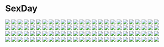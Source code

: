 # SexDay
![](https://konachan.com/image/b71bfda441bf3b8fad5f3a5bc6ef081f/Konachan.com%20-%2026169%20asuka_shinn%20gun%20gundam_seed%20gundam_seed_destiny%20mobile_suit_gundam%20weapon.jpg)
![](https://konachan.com/image/1b2e458bd381693ad6047b265335c9a3/Konachan.com%20-%20258495%20black_hair%20breasts%20butterfly%20cleavage%20dress%20long_hair%20original%20red_eyes%20tagme_%28artist%29%20thighhighs.jpg)
![](https://konachan.com/image/386a4e8564ff80ef25130666fec79962/Konachan.com%20-%2022812%202girls%20konohana_hikari%20nanto_yaya%20shoujo_ai%20strawberry_panic.jpg)
![](https://konachan.com/image/e8dd4dc49aee3c51fe5b8392370e699e/Konachan.com%20-%20136297%20all_male%20apple%20flowers%20food%20fruit%20guitar%20horns%20instrument%20male%20original%20pink_eyes%20ribbons%20saine_%28artist%29%20short_hair%20vocaloid%20white_hair.jpg)
![](https://konachan.com/image/a2df7b6a09dbe7b1c9212248ecf1a9b5/Konachan.com%20-%20169483%20aqua_hair%20hatsune_miku%20long_hair%20mizuyu%20mousou_zei_%28vocaloid%29%20paper%20pink_eyes%20tie%20twintails%20vocaloid.jpg)
![](https://konachan.com/jpeg/0709c4eb786a478b912b68966764ac37/Konachan.com%20-%20260761%20ayase_hazuki%20blush%20bra%20breasts%20brown_hair%20censored%20cleavage%20game_cg%20handjob%20headband%20mutou_airi%20norn%20penis%20purple_eyes%20short_hair%20underwear.jpg)
![](https://konachan.com/image/d27f7179c8d18737a9dd0ea1bcbab4f6/Konachan.com%20-%20168135%20aoki_reika%20blue_eyes%20blue_hair%20blush%20breast_hold%20breasts%20fingering%20long_hair%20masturbation%20nipples%20precure%20pussy%20smile_precure%21%20uncensored.jpg)
![](https://konachan.com/image/cbedfb7dd75d96dad0aabfea8f58e951/Konachan.com%20-%20149278%20bodysuit%20eyepatch%20neon_genesis_evangelion%20saitom%20skintight%20soryu_asuka_langley.jpg)
![](https://konachan.com/image/950c7f8c3608abd56bc67299d64edc9f/Konachan.com%20-%20148093%20dress%20gumi%20hatsune_miku%20kagamine_rin%20long_hair%20megurine_luka%20vocaloid%20xianguang.jpg)
![](https://konachan.com/jpeg/ababe858db76520f6c4b10af281e1248/Konachan.com%20-%20170251%20aqua_hair%20blue_eyes%20gloves%20long_hair%20original%20shiino_sera%20stockings%20tears%20white%20wings.jpg)
![](https://konachan.com/jpeg/4b3295c19d8d1f59e5a3363f7a24fe80/Konachan.com%20-%2037290%20hisui%20kohaku%20shingetsutan_tsukihime%20takeuchi_takashi%20twins.jpg)
![](https://konachan.com/jpeg/0dc1e6078496d44057984ef013077977/Konachan.com%20-%20221489%20blonde_hair%20blue_eyes%20blush%20breasts%20brown_eyes%20censored%20cum%20cunnilingus%20game_cg%20kamijou_ena%20kayamori_ayako%20nipples%20penis%20sex%20tagme_%28artist%29.jpg)
![](https://konachan.com/jpeg/c6fb467f4c7785b16508beccd84d1cf8/Konachan.com%20-%20124000%20blue_eyes%20blush%20breasts%20censored%20fang%20game_cg%20long_hair%20nipples%20omega_star%20penis%20pussy%20pussy_juice%20sex%20swimsuit%20twintails%20vampire%20white_hair.jpg)
![](https://konachan.com/image/61f02f641ce5efa77c32595c292b353a/Konachan.com%20-%2020867%20flcl%20kitsurubami.jpg)
![](https://konachan.com/image/e68d294642b62fe080898cd3c738a24d/Konachan.com%20-%20179887%20a-shacho%20blonde_hair%20cape%20dragon%20original%20pixiv_fantasia%20short_hair%20signed.jpg)
![](https://konachan.com/image/f279ee77309de7026b72e237110fe91b/Konachan.com%20-%20185765%20all_male%20angel31424%20kaneki_ken%20male%20mask%20red_eyes%20short_hair%20tokyo_ghoul%20white_hair.jpg)
![](https://konachan.com/image/e7676d5b30f66e407f91e314790e08c1/Konachan.com%20-%20209769%202girls%20anthropomorphism%20bikini_top%20brown_hair%20cosplay%20hoodie%20open_shirt%20scarf%20school_uniform%20shiba_itsuki%20short_hair%20tail%20weapon%20white_hair.jpg)
![](https://konachan.com/image/7ef61fc16fa46024a242aa0a042926d7/Konachan.com%20-%20138880%20blonde_hair%20breasts%20dress%20fan%20gloves%20haoyuan%20long_hair%20moon%20panties%20realistic%20red_eyes%20stars%20thighhighs%20touhou%20umbrella%20underwear%20yakumo_yukari.jpg)
![](https://konachan.com/jpeg/2dc2a8dc74aba66dea5b1cf3041b2b84/Konachan.com%20-%20236461%20aqua_eyes%20ayase_eri%20beach%20bikini%20blonde_hair%20blush%20breasts%20cleavage%20clouds%20drink%20long_hair%20mametiti%20navel%20ponytail%20signed%20sky%20swimsuit%20water.jpg)
![](https://konachan.com/image/99f61f3290ae3f8546a38f89a8e41fb2/Konachan.com%20-%2070191%20ass%20bed%20blush%20breasts%20kantoku%20kurumi_%28kantoku%29%20long_hair%20nipples%20orange_hair%20original%20panties%20purple_eyes%20ribbons%20scan%20scarf%20topless%20underwear.jpg)
![](https://konachan.com/jpeg/7c30b4504be636ffa47f5a6883c95f9c/Konachan.com%20-%20194834%20anthropomorphism%20chain%20ebizome%20kantai_collection%20long_hair%20naka_%28kancolle%29%20navel%20panties%20school_uniform%20sendai_%28kancolle%29%20short_hair%20skirt%20underwear.jpg)
![](https://konachan.com/jpeg/5fc468dcd75946ad58a15b0800fe1d60/Konachan.com%20-%20282463%20aqua_eyes%20blonde_hair%20blush%20bow%20breasts%20catherine%20catherine_%28character%29%20cleavage%20drink%20hong_%28white_spider%29%20long_hair%20signed%20thighhighs%20twintails.jpg)
![](https://konachan.com/image/f0dae914db0528cc8133623b0df378d3/Konachan.com%20-%2058821%20akashio%20brown_hair%20cape%20dress%20hijiri_byakuren%20long_hair%20magic%20purple_hair%20touhou%20yellow_eyes.jpg)
![](https://konachan.com/jpeg/2350a7e010a09d4c7069eaab37b23596/Konachan.com%20-%20256157%20bed%20blush%20breasts%20censored%20chiri_%28atlanta%29%20chuablesoft%20game_cg%20gray_hair%20nipples%20purple_eyes%20pussy%20pussy_juice%20reimei_kaho%20short_hair%20spread_legs.jpg)
![](https://konachan.com/image/3d4f5f61508dde19a4d5464516599192/Konachan.com%20-%2010739%20ai_yori_aoshi%20kagurazaki_miyabi%20minazuki_chika%20minazuki_taeko%20miyuki_mayu%20tina_foster.jpg)
![](https://konachan.com/image/96e042f4e07ae21e7e624788101d6096/Konachan.com%20-%2040123%20galge.com%20glasses%20green_eyes%20logo%20panties%20pantyhose%20school_uniform%20skirt%20striped_panties%20underwear%20upskirt%20yukirin.jpg)
![](https://konachan.com/image/4b8f8c2a368d4a9c5e138d65c7df78b0/Konachan.com%20-%2072539%20chibi_miku%20fang%20hatsune_miku%20panties%20striped_panties%20twintails%20underwear%20vocaloid.jpg)
![](https://konachan.com/jpeg/78f812936a87a0c4c9740e9973598cb3/Konachan.com%20-%20175304%202girls%20black_hair%20blue_eyes%20brown_hair%20long_hair%20original%20scarf%20skirt%20snow%20thighhighs%20tree%20wingheart%20winter%20zettai_ryouiki.jpg)
![](https://konachan.com/jpeg/6398a0351d11db1daedbdd52fe7199e4/Konachan.com%20-%20211484%20aliasing%20animal_ears%20catgirl%20collar%20garter%20goth-loli%20headband%20komeiji_satori%20lolita_fashion%20pink_hair%20short_hair%20tail%20thighhighs%20touhou%20transparent.jpg)
![](https://konachan.com/image/2d061198c4486bc5d430255197523a60/Konachan.com%20-%2032664%20black_eyes%20black_hair%20long_hair%20pointed_ears%20shining_tears%20watermark%20xecty_ein.jpg)
![](https://konachan.com/jpeg/16e2e17e639410a374e2d962a9e70fdf/Konachan.com%20-%20259101%202girls%20boots%20breasts%20cameltoe%20cleavage%20gray_hair%20long_hair%20navel%20panties%20red_eyes%20short_hair%20sport%20thighhighs%20underwear%20watermark%20white_hair.jpg)
![](https://konachan.com/image/0328577fe8d5731c59fe74fa11031117/Konachan.com%20-%20206418%20ass%20blood%20fang%20gakkou_gurashi%21%20gloves%20group%20hat%20hym9594%20naoki_miki%20panties%20school_uniform%20skirt%20takeya_yuki%20thighhighs%20underwear%20wakasa_yuuri.jpg)
![](https://konachan.com/image/cc5c502cd89447a4c0590f024ad4e59c/Konachan.com%20-%20165546%20blush%20bow%20clouds%20dress%20long_hair%20original%20purple_hair%20red_eyes%20ribbons%20sky%20sunset%20urara_%28sumairuclover%29.jpg)
![](https://konachan.com/jpeg/ef9cc207b897c9901458035d86614422/Konachan.com%20-%20196539%20black_hair%20bow%20breast_grab%20breasts%20brown_hair%20censored%20game_cg%20kannon_ouji%20kinosaki_yoshino%20long_hair%20navel%20nipples%20nude%20pussy%20sorai_shinya.jpg)
![](https://konachan.com/image/92ea915fad73ce330caa7c0497d9acfd/Konachan.com%20-%2095102%20air%20kamio_misuzu.jpg)
![](https://konachan.com/image/b06946285e0b49873f7a2907af721fbe/Konachan.com%20-%20157711%20animal%20ass%20barefoot%20fish%20no_bra%20tagme.jpg)
![](https://konachan.com/image/1b7ad5d945a29e4d794c9bb257b1fca3/Konachan.com%20-%209324%20alvis_hamilton%20last_exile%20lavie_head.jpg)
![](https://konachan.com/image/d5265e7c6a599d77642ea34a179e3c37/Konachan.com%20-%20158212%20suemizu_yuzuki%20tagme.jpg)
![](https://konachan.com/image/d5ba2ad0c42d99c8fb93af80c17ae5be/Konachan.com%20-%2097949%20gumi%20hatsune_miku%20kagamine_rin%20megurine_luka%20meiko%20valentine%20vocaloid.jpg)
![](https://konachan.com/image/aafd7de0defc761440f1a902def73169/Konachan.com%20-%20282373%20at2.%20otomachi_una%20vocaloid.jpg)
![](https://konachan.com/image/3623422c4a06c43bdd6b1572bd798112/Konachan.com%20-%20153444%20animal%20brown_hair%20clouds%20forest%20hat%20horse%20landscape%20long_hair%20original%20scenic%20shiwasu_takashi%20signed%20sky%20stars%20sunset%20thighhighs%20tree%20water.jpg)
![](https://konachan.com/image/02345498fcdd027e9d9625c5e2230539/Konachan.com%20-%20181342%202girls%20bath%20blonde_hair%20blush%20breasts%20bubbles%20gray_eyes%20long_hair%20nipples%20nude%20red_hair%20ruby_rose%20rwby%20shikniful%20short_hair%20shoujo_ai%20yang_xiao_long.jpg)
![](https://konachan.com/image/f3c4ca20cce5e2e8f8776169286e665e/Konachan.com%20-%2070901%20inko%20toradora.jpg)
![](https://konachan.com/image/d63102849c758aaff1a068f345f6f2c0/Konachan.com%20-%20214700%20aliasing%20animal%20blonde_hair%20brown_eyes%20cat%20original%20short_hair%20train%20yajirushi_%28chanoma%29.jpg)
![](https://konachan.com/image/df260dbbb8e346a48e0d5b5abd669a5a/Konachan.com%20-%2087408%20blonde_hair%20blue_eyes%20cloud_strife%20final_fantasy%20final_fantasy_vii%20final_fantasy_vii_advent_children%20short_hair%20sword%20weapon.jpg)
![](https://konachan.com/image/45adebadb8e81a34f3a804654a85dcd0/Konachan.com%20-%2095822%20animal%20aqua_eyes%20butterfly%20dragon%20instrument%20lion%20long_hair%20original%20pixiv_fantasia%20pointed_ears%20red_hair%20rifsom%20tattoo%20thighhighs.jpg)
![](https://konachan.com/image/9f8119186a176ae958cf5e1c971d542c/Konachan.com%20-%20105281%20komeiji_koishi%20panties%20touhou%20underwear%20usotsukiya.jpg)
![](https://konachan.com/jpeg/79e99fe9f00201b030beab87235eb90d/Konachan.com%20-%20118546%20bertille_althusser%20bikini%20blonde_hair%20blue_eyes%20game_cg%20komori_kei%20long_hair%20navel%20ricotta%20ryuuzouji_akane%20swimsuit%20walkure_romanze.jpg)
![](https://konachan.com/image/369acabefadf7d77ccd40c30d78f77e4/Konachan.com%20-%2010437%20beach%20gray_hair%20hoshino_ruri%20martian_successor_nadesico%20swimsuit%20water%20wet%20yellow_eyes.jpg)
![](https://konachan.com/image/b0ee17c00e509c073a48e6476f765368/Konachan.com%20-%20286192%20armor%20bodysuit%20breasts%20cameltoe%20gloves%20headdress%20long_hair%20magic%20male%20original%20purple_eyes%20see_through%20sideboob%20skintight%20thighhighs%20weapon.jpg)
![](https://konachan.com/jpeg/d545e7e211550de8cdf23897fccb1b2f/Konachan.com%20-%20228413%20animal%20bed%20dog%20lilac_%28pfeasy%29%20original%20waifu2x%20white.jpg)
![](https://konachan.com/jpeg/a861d18e2a3e467f3d25124e1f312a17/Konachan.com%20-%20148416%20ass%20ayanami_rei%20bodysuit%20fukurou_tei%20makinami_mari_illustrious%20mecha%20neon_genesis_evangelion%20skintight%20soryu_asuka_langley%20weapon.jpg)
![](https://konachan.com/image/b0b7bbb3529c8ecc2cf08e5f109ad50f/Konachan.com%20-%20179514%20blonde_hair%20blue_eyes%20blush%20bow%20camera%20green_eyes%20kamiya_tomoe%20leaves%20long_hair%20panties%20pink_hair%20school_uniform%20thighhighs%20underwear.jpg)
![](https://konachan.com/image/57afb16f5f034e08081bea56aba8c09a/Konachan.com%20-%20247371%20animal%20animal_ears%20blush%20catgirl%20fang%20fish%20kakao_rantan%20pantyhose%20purple_hair%20red_eyes%20school_uniform%20short_hair%20skirt%20tail%20tama_%28kancolle%29%20wink.jpg)
![](https://konachan.com/jpeg/858001e336c7fa0b4e9250f9f2db12fb/Konachan.com%20-%20250563%20bikini%20blonde_hair%20blue_eyes%20blush%20breasts%20cropped%20flowers%20long_hair%20nipples%20scan%20shintaro%20sunflower%20swim_ring%20swimsuit%20twintails%20water%20wet.jpg)
![](https://konachan.com/image/abdf452592ecd67233f1983b3961adb5/Konachan.com%20-%2097590%20angel_beats%21%20clouds%20dreamcatcher%20feathers%20gray_hair%20long_hair%20school_uniform%20sky%20tachibana_kanade%20wings.jpg)
![](https://konachan.com/image/f7ae38d9d962caf3d8dfa2d847f56017/Konachan.com%20-%20216560%20bandage%20barefoot%20bike_shorts%20blood%20flowers%20gloves%20hat%20kirin_kakeru%20lolita_fashion%20original%20pointed_ears%20red%20red_eyes%20shorts%20tears.jpg)
![](https://konachan.com/image/4d8d64dc865d5c4a4e742763c9c79010/Konachan.com%20-%20171779%202girls%20akemi_homura%20animal%20black_hair%20blush%20dress%20gloves%20headband%20kaname_madoka%20kyuubee%20long_hair%20necklace%20pink_hair%20purple_eyes.jpg)
![](https://konachan.com/jpeg/441b8b4caf5096afe06ad7f3fc51a2e6/Konachan.com%20-%20184623%20azami_%28kagerou_project%29%20kagerou_project%20kozakura_shion%20tknsh_%28takanashi_10%29%20tsukihiko_%28kagerou_project%29.jpg)
![](https://konachan.com/image/28a181fef05b70d61a9a6b2b17780840/Konachan.com%20-%2070010%20beatrice%20male%20umineko_no_naku_koro_ni%20ushiromiya_battler.jpg)
![](https://konachan.com/image/34a240cfae672cce34e0536d8fdd86b2/Konachan.com%20-%2020035%20kudakitsune%20male%20watanuki_kimihiro%20xxxholic%20zashiki_warashi.jpg)
![](https://konachan.com/image/cdfbdce25b88442ab40ad0d36e3ca67d/Konachan.com%20-%20124507%20akiyama_mio%20hirasawa_yui%20horiguchi_yukiko%20k-on%21%20kotobuki_tsumugi%20pantyhose%20scan%20school_uniform%20tainaka_ritsu.jpg)
![](https://konachan.com/jpeg/6b0a8e497b08980a1e7d8b6962b53af2/Konachan.com%20-%20159271%20aragaki_ayase%20barefoot%20blush%20cerasus%20game_console%20kick%20kousaka_kirino%20kousaka_kyousuke%20male%20ore_no_imouto_ga_konna_ni_kawaii_wake_ga_nai.jpg)
![](https://konachan.com/image/ef5c9c3ce9992cf48fc716f3129f0067/Konachan.com%20-%2045223%20abhar%20blush%20breasts%20censored%20cum%20game_cg%20night%20nipples%20no_bra%20nopan%20nude%20open_shirt%20penis%20pussy%20sex%20short_hair%20sky%20stars%20tears%20wet%20white_hair.jpg)
![](https://konachan.com/jpeg/f4ab2fecf58ff45311fab06d6edf3804/Konachan.com%20-%20290244%20animal%20aqua%20aqua_eyes%20aqua_hair%20bloomers%20boots%20cat%20dress%20flowers%20halloween%20hat%20original%20pumpkin%20tsukiyo_%28skymint%29%20witch%20witch_hat.jpg)
![](https://konachan.com/image/b35ab9a0231e7fc7ace6c68cbb0226eb/Konachan.com%20-%2073344%20abhar%20bikini%20blue_eyes%20blue_hair%20blush%20clouds%20erect_nipples%20koga_sayoko%20long_hair%20ribbons%20school_uniform%20shorts%20skirt%20sky%20swimsuit%20water.jpg)
![](https://konachan.com/image/d1657296b59c30805725fc4915cf9475/Konachan.com%20-%2089620%20hatsune_miku%20vocaloid.jpg)
![](https://konachan.com/jpeg/858b5e73332c372ae8702368e871a4a0/Konachan.com%20-%20209748%20aqua_eyes%20blonde_hair%20blush%20breasts%20carnelian%20cleavage%20headband%20long_hair%20muv-luv%20schwarzesmarken%20signed%20third-party_edit%20undressing%20white.jpg)
![](https://konachan.com/jpeg/d517b427b812a03c6bf327d7c05c898f/Konachan.com%20-%20110899%20green%20kagamine_len%20kagamine_rin%20male%20vocaloid.jpg)
![](https://konachan.com/image/f6fee1d079bd3a4c996130516c351fdd/Konachan.com%20-%20106646%20tagme.jpg)
![](https://konachan.com/jpeg/91ecd61dfb602c97564a23d99240cc44/Konachan.com%20-%20224917%20aliasing%20blush%20book%20bra%20braids%20breasts%20cleavage%20hat%20long_hair%20navel%20open_shirt%20panties%20pantyhose%20purple_eyes%20purple_hair%20shirt%20touhou%20underwear.jpg)
![](https://konachan.com/image/9fca6998ee1c964db3f50db607979b25/Konachan.com%20-%2037912%20tagme%20yoake_mae_yori_ruri_iro_na.jpg)
![](https://konachan.com/image/ee44a52e8feaed760fc0e78aabfcd777/Konachan.com%20-%20144213%202girls%20blue_eyes%20blue_hair%20blush%20bow%20breasts%20cirno%20daiyousei%20dress%20fairy%20green_eyes%20green_hair%20ponytail%20ribbons%20skirt%20takeponi%20tie%20touhou%20wings.jpg)
![](https://konachan.com/jpeg/48947f928cad96ff5917904093a315c7/Konachan.com%20-%20181613%2035_%28pixiv%29%20all_male%20animal%20bandage%20black_hair%20butterfly%20japanese_clothes%20kimono%20male%20mask%20short_hair%20tree.jpg)
![](https://konachan.com/jpeg/b5b942c16a104a97fcd989b14fb96802/Konachan.com%20-%20275228%20animal_ears%20aqua_eyes%20ass%20bow%20breasts%20catgirl%20flowers%20garter%20gloves%20gray_hair%20original%20panties%20ribbons%20short_hair%20tail%20thighhighs%20underwear.jpg)
![](https://konachan.com/image/a2da64f8e0d1b3ad7e2908906d01a9fc/Konachan.com%20-%2096321%20gumi%20hatsune_miku%20kagamine_rin%20megurine_luka%20meiko%20miki_%28vocaloid%29%20valentine%20vocaloid.jpg)
![](https://konachan.com/image/1698fad08b9865de4ff3ca6818380835/Konachan.com%20-%20142663%20all_male%20goro%20inazuma_eleven_go%20male%20school_swimsuit%20school_uniform%20swimsuit%20trap.jpg)
![](https://konachan.com/image/d74bf12433de86d57c6416c736795999/Konachan.com%20-%20256018%20aizawa_chihiro%20aqua_eyes%20blonde_hair%20blush%20breasts%20long_hair%20original%20pantyhose%20sideboob%20skirt.jpg)
![](https://konachan.com/jpeg/fb4bab2fb7bbd8e7f39914c58c46558e/Konachan.com%20-%2030926%202girls%20breasts%20cleavage%20fumio%20game_cg%20gray_hair%20long_hair%20marmalade%20mikeou%20navel%20nipples%20panties%20purple_eyes%20purple_hair%20red_eyes%20short_hair%20underwear.jpg)
![](https://konachan.com/jpeg/f72eee90a2fcd9d10cd3161fbdf2ee0d/Konachan.com%20-%20213017%202girls%20ass%20bed%20black_hair%20blue_eyes%20bow%20breasts%20game_cg%20headband%20hug%20inma%20long_hair%20panties%20ponytail%20red_eyes%20ribbons%20sideboob%20topless%20underwear%20yuri.jpg)
![](https://konachan.com/image/f4100b5bffecbccc86fbd079de29ad71/Konachan.com%20-%2014265%20fred_gallagher%20megatokyo%20nanasawa_kimiko%20school_uniform.jpg)
![](https://konachan.com/image/cac52c7e02c63cfd39a05d534a5fe301/Konachan.com%20-%20128341%20ano_natsu_de_matteru%20cum%20harmaline%20nude%20tanigawa_kanna%20tears.jpg)
![](https://konachan.com/jpeg/5ddd5f5bc777ced8fca4de45727de086/Konachan.com%20-%20241766%20anthropomorphism%20apron%20blush%20bow%20braids%20brown_eyes%20brown_hair%20dress%20fang%20kantai_collection%20kuma_%28kancolle%29%20long_hair%20maid%20tagme_%28artist%29%20white.jpg)
![](https://konachan.com/image/fef97fb35c01203cbd9cc176942155d1/Konachan.com%20-%206588%20akane_soir%20bikini%20breast_hold%20breasts%20chie_hallard%20cleavage%20fia_grosse%20glasses%20maaya_blythe%20mai-otome%20shiho_huit%20short_hair%20swimsuit%20topless%20water.jpg)
![](https://konachan.com/image/ddb6d95bba3e365917e9a72e34c7aeea/Konachan.com%20-%20182589%20anthropomorphism%20blonde_hair%20kantai_collection%20kneehighs%20long_hair%20omochi_%28youmu46%29%20red_eyes%20school_uniform%20skirt%20skirt_lift%20yuudachi_%28kancolle%29.jpg)
![](https://konachan.com/image/f7c56237eb699361cff706ca9bccdbed/Konachan.com%20-%2049981%20akiyama_mio%20chibi%20k-on%21.jpg)
![](https://konachan.com/jpeg/9b5666e75b984345b4427f8f76e39d10/Konachan.com%20-%20248863%20aliasing%20animal_ears%20breasts%20clouds%20fate_%28series%29%20headband%20kurotobi_rarumu%20long_hair%20necklace%20purple_eyes%20purple_hair%20skintight%20sky%20swimsuit%20tattoo.jpg)
![](https://konachan.com/image/2e26ed124542a0b8ce3d0056f0414cae/Konachan.com%20-%207124%20gagraphic%20logo%20maid%20matsuzaki_yutaka%20watermark.jpg)
![](https://konachan.com/image/7097657a77987cf0f0c02da5df833d4f/Konachan.com%20-%20120555%20akizuki_ritsuko%20idolmaster%20megami%20minase_iori%20miura_azusa%20scan.jpg)
![](https://konachan.com/image/da4ee048567513a8be8e8b1df1cfcd84/Konachan.com%20-%20116302%20ahri_%28league_of_legends%29%20black_hair%20breasts%20cleavage%20foxgirl%20league_of_legends%20long_hair%20moon%20multiple_tails%20tail%20yellow_eyes.jpg)
![](https://konachan.com/image/b6416b84da338488581369e0499b9e6b/Konachan.com%20-%204946%20brown_eyes%20brown_hair%20gym_uniform%20hoshino_yuumi%20kimikiss%20logo%20short_hair%20takayama_kisai.jpg)
![](https://konachan.com/image/2b574d683ac605c3c3b688403c2d4b8f/Konachan.com%20-%20118249%20bed%20blue_eyes%20game_cg%20kisaki_mio%20komori_kei%20pink_hair%20ricotta%20school_uniform%20short_hair%20walkure_romanze.jpg)
![](https://konachan.com/image/7179b5d76f8b984061350b66b4c473b8/Konachan.com%20-%20272910%20blonde_hair%20blue_eyes%20building%20kvpk5428%20original%20planet%20scenic%20sky%20stairs%20thighhighs%20zettai_ryouiki.jpg)
![](https://konachan.com/image/3cc772fa4c22fc9ac64e691bb4d67afe/Konachan.com%20-%20207636%20blonde_hair%20bra%20breasts%20cleavage%20jpeg_artifacts%20long_hair%20open_shirt%20original%20pantyhose%20underwear%20zha_yu_bu_dong_hua.jpg)
![](https://konachan.com/jpeg/4d9980e0d7e4942e1e9b58625dfb5105/Konachan.com%20-%20262812%20anthropomorphism%20blew_andwhite%20blush%20close%20green_eyes%20green_hair%20kantai_collection%20long_hair%20school_uniform%20signed%20suzuya_%28kancolle%29%20wink.jpg)
![](https://konachan.com/image/bac0529a25133c447a7d21c468d30ed2/Konachan.com%20-%2055469%20golden_darkness%20kotegawa_yui%20lala_satalin_deviluke%20nude%20ribbons%20sairenji_haruna%20to_love_ru%20toshi5765.jpg)
![](https://konachan.com/jpeg/7aead254cdd616664397cd7412a65379/Konachan.com%20-%20280050%20animal_ears%20bow_%28weapon%29%20doggirl%20fang%20group%20hotel01%20japanese_clothes%20loli%20original%20ruins%20tail%20thighhighs%20weapon%20wolfgirl.jpg)
![](https://konachan.com/jpeg/6c2b4a24a243574595bb92f66977ff93/Konachan.com%20-%20219112%20breasts%20cameltoe%20game_cg%20green_hair%20japanese_clothes%20loli%20panties%20pink_eyes%20senren_banka%20tagme%20tagme_%28artist%29%20underwear%20yuzusoft.jpg)
![](https://konachan.com/image/a17f915f61c7ca4e2fadd0f169c8fdae/Konachan.com%20-%20182304%20ass%20bed%20blue_eyes%20blush%20bra%20condom%20ebi_193%20headband%20konpaku_youmu%20myon%20panties%20short_hair%20striped_panties%20thighhighs%20touhou%20underwear%20white_hair.jpg)
![](https://konachan.com/jpeg/0f54ebcc6aa16d4a0d9293ba0bd79a71/Konachan.com%20-%2041785%20kara_no_kyoukai%20knife%20moon%20ryougi_shiki.jpg)
